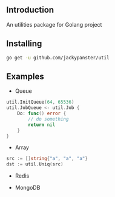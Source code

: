## Introduction
An utilities package for Golang project

## Installing
```bash
go get -u github.com/jackypanster/util
```

## Examples

+ Queue

```go
util.InitQueue(64, 65536)
util.JobQueue <- util.Job {
    Do: func() error {
        // do something
        return nil
    }
}
```

+ Array

```go
src := []string{"a", "a", "a"}
dst := util.Uniq(src)
```

+ Redis

+ MongoDB